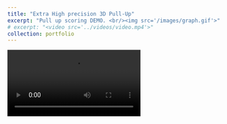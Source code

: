 ```yaml
---
title: "Extra High precision 3D Pull-Up"
excerpt: "Pull up scoring DEMO. <br/><img src='/images/graph.gif'>"
# excerpt: "<video src='../videos/video.mp4'>"
collection: portfolio
---
```



<video src="/videos/pull_up.mp4" controls style="max-width: 700px;">
  Your browser does not support the video tag.
</video>


